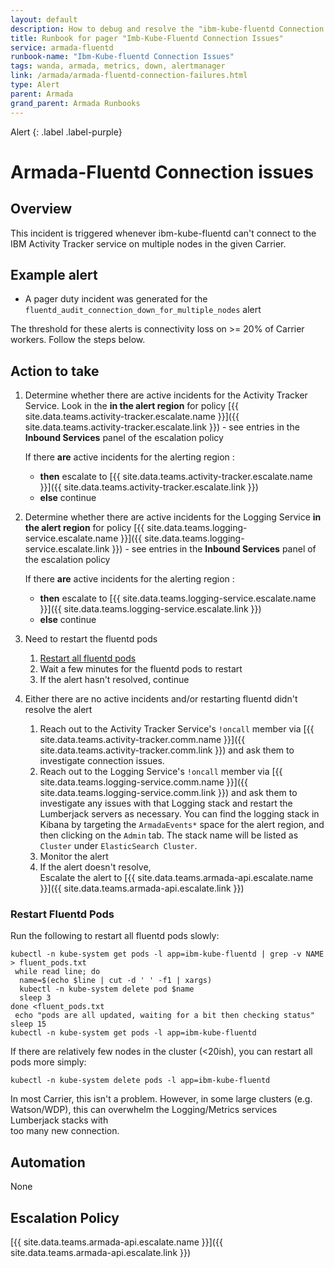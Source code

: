 ```yaml
---
layout: default
description: How to debug and resolve the "ibm-kube-fluentd Connection Issues" pager
title: Runbook for pager "Imb-Kube-Fluentd Connection Issues"
service: armada-fluentd
runbook-name: "Ibm-Kube-fluentd Connection Issues"
tags: wanda, armada, metrics, down, alertmanager
link: /armada/armada-fluentd-connection-failures.html
type: Alert
parent: Armada
grand_parent: Armada Runbooks
---
```


Alert
{: .label .label-purple}

# Armada-Fluentd Connection issues

## Overview
This incident is triggered whenever ibm-kube-fluentd can't connect to the IBM Activity Tracker service on multiple nodes in the given Carrier.

## Example alert

* A pager duty incident was generated for the `fluentd_audit_connection_down_for_multiple_nodes` alert

The threshold for these alerts is connectivity loss on >= 20% of Carrier workers.  Follow the steps below.

## Action to take
 
1. Determine whether there are active incidents for the Activity Tracker Service. Look in the **in the alert region** for policy [{{ site.data.teams.activity-tracker.escalate.name }}]({{ site.data.teams.activity-tracker.escalate.link }}) - see entries in the **Inbound Services** panel of the escalation policy

   If there **are** active incidents for the alerting region :
      - **then**  escalate to [{{ site.data.teams.activity-tracker.escalate.name }}]({{ site.data.teams.activity-tracker.escalate.link }})
      - **else**  continue

1. Determine whether there are active incidents for the Logging Service **in the alert region** for policy [{{ site.data.teams.logging-service.escalate.name }}]({{ site.data.teams.logging-service.escalate.link }}) - see entries in the **Inbound Services** panel of the escalation policy

   If there **are** active incidents for the alerting region :
      - **then**  escalate to [{{ site.data.teams.logging-service.escalate.name }}]({{ site.data.teams.logging-service.escalate.link }})
      - **else**  continue

1. Need to restart the fluentd pods

   1. [Restart all fluentd pods](#restart-fluentd-pods)
   1. Wait a few minutes for the fluentd pods to restart
   1. If the alert hasn't resolved, continue

1. Either there are no active incidents and/or restarting fluentd didn't resolve the alert

   1. Reach out to the Activity Tracker Service's `!oncall` member via [{{ site.data.teams.activity-tracker.comm.name }}]({{ site.data.teams.activity-tracker.comm.link }}) and ask them to investigate connection issues. 
   1. Reach out to the Logging Service's `!oncall` member via [{{ site.data.teams.logging-service.comm.name }}]({{ site.data.teams.logging-service.comm.link }}) and ask them to investigate any issues with that Logging stack and restart the Lumberjack servers as necessary. You can find the logging stack in Kibana by targeting the `ArmadaEvents*` space for the alert region, and then clicking on the `Admin` tab. The stack name will be listed as `Cluster` under `ElasticSearch Cluster`.
   1. Monitor the alert 
   1. If the alert doesn't resolve,  
   Escalate the alert to [{{ site.data.teams.armada-api.escalate.name }}]({{ site.data.teams.armada-api.escalate.link }})

### Restart Fluentd Pods	

 Run the following to restart all fluentd pods slowly:	
```	
kubectl -n kube-system get pods -l app=ibm-kube-fluentd | grep -v NAME > fluent_pods.txt	
 while read line; do	
  name=$(echo $line | cut -d ' ' -f1 | xargs)	
  kubectl -n kube-system delete pod $name	
  sleep 3	
done <fluent_pods.txt	
 echo "pods are all updated, waiting for a bit then checking status"	
sleep 15	
kubectl -n kube-system get pods -l app=ibm-kube-fluentd	
```	

 If there are relatively few nodes in the cluster (<20ish), you can restart all pods more simply:	
```	
kubectl -n kube-system delete pods -l app=ibm-kube-fluentd	
```	
In most Carrier, this isn't a problem.  However, in some large clusters (e.g. Watson/WDP), this can overwhelm the Logging/Metrics services Lumberjack stacks with	
too many new connection.

## Automation 
None

## Escalation Policy

[{{ site.data.teams.armada-api.escalate.name }}]({{ site.data.teams.armada-api.escalate.link }})
